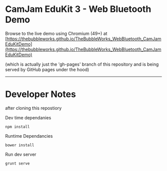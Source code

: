 # CamJam EduKit 3 - Web Bluetooth Demo

Browse to the live demo using Chromium (49+) at [https://thebubbleworks.github.io/TheBubbleWorks_WebBluetooth_CamJamEduKitDemo](https://thebubbleworks.github.io/TheBubbleWorks_WebBluetooth_CamJamEduKitDemo)


(which is actually just the 'gh-pages' branch of this repository and is being served by GitHub pages under the hood)


---

# Developer Notes

after cloning this repostiory

Dev time dependanies

```
npm install
```


Runtime Dependancies

```
bower install
```


Run dev server

```
grunt serve
```